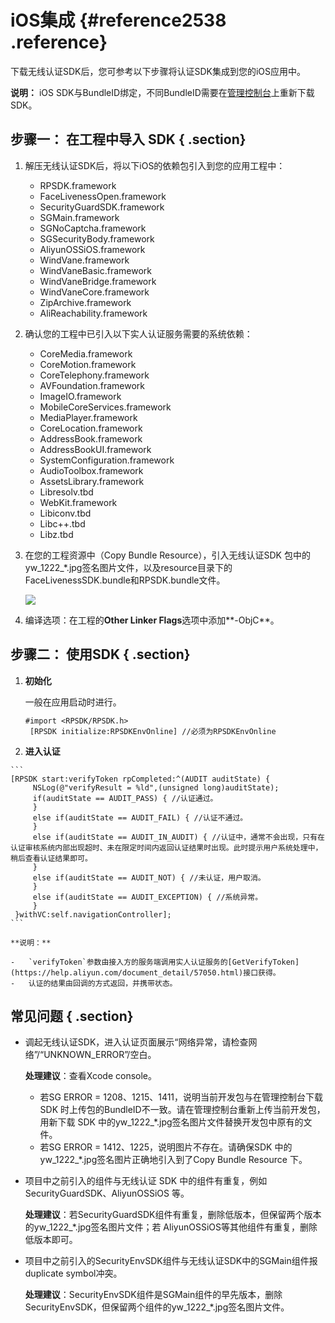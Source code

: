 # iOS集成 {#reference2538 .reference}

下载无线认证SDK后，您可参考以下步骤将认证SDK集成到您的iOS应用中。

**说明：** iOS SDK与BundleID绑定，不同BundleID需要在[管理控制台](https://yundun.console.aliyun.com/?p=cloudauth)上重新下载SDK。

## 步骤一： 在工程中导入 SDK { .section}

1.  解压无线认证SDK后，将以下iOS的依赖包引入到您的应用工程中：
    -   RPSDK.framework
    -   FaceLivenessOpen.framework
    -   SecurityGuardSDK.framework
    -   SGMain.framework
    -   SGNoCaptcha.framework
    -   SGSecurityBody.framework
    -   AliyunOSSiOS.framework
    -   WindVane.framework
    -   WindVaneBasic.framework
    -   WindVaneBridge.framework
    -   WindVaneCore.framework
    -   ZipArchive.framework
    -   AliReachability.framework
2.  确认您的工程中已引入以下实人认证服务需要的系统依赖：
    -   CoreMedia.framework
    -   CoreMotion.framework
    -   CoreTelephony.framework
    -   AVFoundation.framework
    -   ImageIO.framework
    -   MobileCoreServices.framework
    -   MediaPlayer.framework
    -   CoreLocation.framework
    -   AddressBook.framework
    -   AddressBookUI.framework
    -   SystemConfiguration.framework
    -   AudioToolbox.framework
    -   AssetsLibrary.framework
    -   Libresolv.tbd
    -   WebKit.framework
    -   Libiconv.tbd
    -   Libc++.tbd
    -   Libz.tbd
3.  在您的工程资源中（Copy Bundle Resource），引入无线认证SDK 包中的yw\_1222\_\*.jpg签名图片文件，以及resource目录下的FaceLivenessSDK.bundle和RPSDK.bundle文件。

    ![](http://static-aliyun-doc.oss-cn-hangzhou.aliyuncs.com/assets/img/13551/155298247214303_zh-CN.png)

4.  编译选项：在工程的**Other Linker Flags**选项中添加**-ObjC**。

## 步骤二： 使用SDK { .section}

1.  **初始化** 

    一般在应用启动时进行。

    ```
    #import <RPSDK/RPSDK.h>
     [RPSDK initialize:RPSDKEnvOnline] //必须为RPSDKEnvOnline
    ```

2.   **进入认证** 

    ```
    [RPSDK start:verifyToken rpCompleted:^(AUDIT auditState) {
         NSLog(@"verifyResult = %ld",(unsigned long)auditState);
         if(auditState == AUDIT_PASS) { //认证通过。
         }
         else if(auditState == AUDIT_FAIL) { //认证不通过。
         }
         else if(auditState == AUDIT_IN_AUDIT) { //认证中，通常不会出现，只有在认证审核系统内部出现超时、未在限定时间内返回认证结果时出现。此时提示用户系统处理中，稍后查看认证结果即可。
         }
         else if(auditState == AUDIT_NOT) { //未认证，用户取消。
         }
         else if(auditState == AUDIT_EXCEPTION) { //系统异常。
         }
     }withVC:self.navigationController];
    ```

    **说明：** 

    -   `verifyToken`参数由接入方的服务端调用实人认证服务的[GetVerifyToken](https://help.aliyun.com/document_detail/57050.html)接口获得。
    -   认证的结果由回调的方式返回，并携带状态。

## 常见问题 { .section}

-   调起无线认证SDK，进入认证页面展示“网络异常，请检查网络”/“UNKNOWN\_ERROR”/空白。

    **处理建议**：查看Xcode console。

    -   若SG ERROR = 1208、1215、1411，说明当前开发包与在管理控制台下载 SDK 时上传包的BundleID不一致。请在管理控制台重新上传当前开发包，用新下载 SDK 中的yw\_1222\_\*.jpg签名图片文件替换开发包中原有的文件。
    -   若SG ERROR = 1412、1225，说明图片不存在。请确保SDK 中的yw\_1222\_\*.jpg签名图片正确地引入到了Copy Bundle Resource 下。
-   项目中之前引入的组件与无线认证 SDK 中的组件有重复，例如 SecurityGuardSDK、AliyunOSSiOS 等。

    **处理建议**：若SecurityGuardSDK组件有重复，删除低版本，但保留两个版本的yw\_1222\_\*.jpg签名图片文件；若 AliyunOSSiOS等其他组件有重复，删除低版本即可。

-   项目中之前引入的SecurityEnvSDK组件与无线认证SDK中的SGMain组件报duplicate symbol冲突。

    **处理建议**：SecurityEnvSDK组件是SGMain组件的早先版本，删除SecurityEnvSDK，但保留两个组件的yw\_1222\_\*.jpg签名图片文件。


